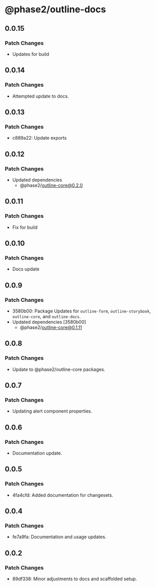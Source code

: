 # @phase2/outline-docs

## 0.0.15

### Patch Changes

- Updates for build

## 0.0.14

### Patch Changes

- Attempted update to docs.

## 0.0.13

### Patch Changes

- c889a22: Update exports

## 0.0.12

### Patch Changes

- Updated dependencies
  - @phase2/outline-core@0.2.0

## 0.0.11

### Patch Changes

- Fix for build

## 0.0.10

### Patch Changes

- Docs update

## 0.0.9

### Patch Changes

- 3580b00: Package Updates for `outline-form`, `outline-storybook`, `outline-core`, and `outline-docs`.
- Updated dependencies [3580b00]
  - @phase2/outline-core@0.1.11

## 0.0.8

### Patch Changes

- Update to @phase2/outline-core packages.

## 0.0.7

### Patch Changes

- Updating alert component properties.

## 0.0.6

### Patch Changes

- Documentation update.

## 0.0.5

### Patch Changes

- 4fa4cfd: Added documentation for changesets.

## 0.0.4

### Patch Changes

- fe7a9fa: Documentation and usage updates.

## 0.0.2

### Patch Changes

- 89df338: Minor adjustments to docs and scaffolded setup.
